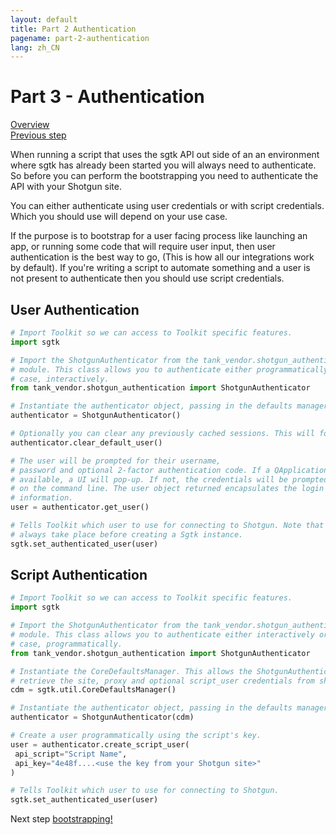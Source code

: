 ```yaml
---
layout: default
title: Part 2 Authentication
pagename: part-2-authentication
lang: zh_CN
---
```


# Part 3 - Authentication

[Overview](./sgtk-developer-bootstrapping.md)<br/>
[Previous step](./part-2-logging.md)

When running a script that uses the sgtk API out side of an an environment where sgtk has already been started you will 
always need to authenticate. So before you can perform the bootstrapping you need to authenticate the API with 
your Shotgun site.

You can either authenticate using user credentials or with script credentials. Which you should use will depend on your
use case.

If the purpose is to bootstrap for a user facing process like launching an app, or running some code that will require user input,
then user authentication is the best way to go, (This is how all our integrations work by default).
If you're writing a script to automate something and a user is not present to authenticate then you should use script credentials.

## User Authentication

```python
# Import Toolkit so we can access to Toolkit specific features.
import sgtk

# Import the ShotgunAuthenticator from the tank_vendor.shotgun_authentication
# module. This class allows you to authenticate either programmatically or, in this
# case, interactively.
from tank_vendor.shotgun_authentication import ShotgunAuthenticator

# Instantiate the authenticator object, passing in the defaults manager.
authenticator = ShotgunAuthenticator()

# Optionally you can clear any previously cached sessions. This will force you to enter credentials each time.
authenticator.clear_default_user()

# The user will be prompted for their username,
# password and optional 2-factor authentication code. If a QApplication is
# available, a UI will pop-up. If not, the credentials will be prompted
# on the command line. The user object returned encapsulates the login
# information.
user = authenticator.get_user()

# Tells Toolkit which user to use for connecting to Shotgun. Note that this should
# always take place before creating a Sgtk instance.
sgtk.set_authenticated_user(user)
```

## Script Authentication

```python
# Import Toolkit so we can access to Toolkit specific features.
import sgtk

# Import the ShotgunAuthenticator from the tank_vendor.shotgun_authentication
# module. This class allows you to authenticate either interactively or, in this
# case, programmatically.
from tank_vendor.shotgun_authentication import ShotgunAuthenticator

# Instantiate the CoreDefaultsManager. This allows the ShotgunAuthenticator to
# retrieve the site, proxy and optional script_user credentials from shotgun.yml
cdm = sgtk.util.CoreDefaultsManager()

# Instantiate the authenticator object, passing in the defaults manager.
authenticator = ShotgunAuthenticator(cdm)

# Create a user programmatically using the script's key.
user = authenticator.create_script_user(
 api_script="Script Name",
 api_key="4e48f....<use the key from your Shotgun site>"
)

# Tells Toolkit which user to use for connecting to Shotgun.
sgtk.set_authenticated_user(user)
```

Next step [bootstrapping!](#part-3-bootstrapping.md)